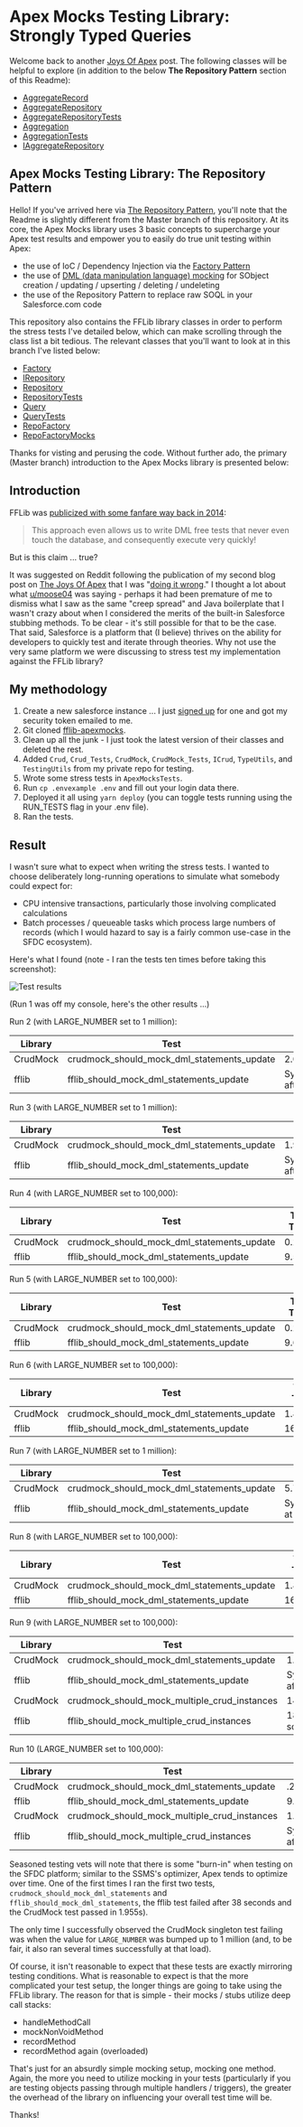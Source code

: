 # Apex Mocks Testing Library: Strongly Typed Queries

Welcome back to another [Joys Of Apex](https://www.jamessimone.net/blog/joys-of-apex/repository-pattern/you-need-a-strongly-typed-query-builder/) post. The following classes will be helpful to explore (in addition to the below **The Repository Pattern** section of this Readme):

- [AggregateRecord](https://github.com/jamessimone/apex-mocks-stress-test/blob/strongly-typed-queries/core/classes/AggregateRecord.cls)
- [AggregateRepository](https://github.com/jamessimone/apex-mocks-stress-test/blob/strongly-typed-queries/core/classes/AggregateRepository.cls)
- [AggregateRepositoryTests](https://github.com/jamessimone/apex-mocks-stress-test/blob/strongly-typed-queries/core/classes/AggregateRepositoryTests.cls)
- [Aggregation](https://github.com/jamessimone/apex-mocks-stress-test/blob/strongly-typed-queries/core/classes/Aggregation.cls)
- [AggregationTests](https://github.com/jamessimone/apex-mocks-stress-test/blob/strongly-typed-queries/core/classes/AggregationTests.cls)
- [IAggregateRepository](https://github.com/jamessimone/apex-mocks-stress-test/blob/strongly-typed-queries/core/classes/IAggregateRepository.cls)

## Apex Mocks Testing Library: The Repository Pattern

Hello! If you've arrived here via [The Repository Pattern](https://www.jamessimone.net/blog/joys-of-apex/repository-pattern/), you'll note that the Readme is slightly different from the Master branch of this repository. At its core, the Apex Mocks library uses 3 basic concepts to supercharge your Apex test results and empower you to easily do true unit testing within Apex:

- the use of IoC / Dependency Injection via the [Factory Pattern](https://www.jamessimone.net/blog/joys-of-apex/dependency-injection-factory-pattern)
- the use of [DML (data manipulation language) mocking](https://www.jamessimone.net/blog/joys-of-apex/mocking-dml) for SObject creation / updating / upserting / deleting / undeleting
- the use of the Repository Pattern to replace raw SOQL in your Salesforce.com code

This repository also contains the FFLib library classes in order to perform the stress tests I've detailed below, which can make scrolling through the class list a bit tedious. The relevant classes that you'll want to look at in this branch I've listed below:

- [Factory](https://github.com/jamessimone/apex-mocks-stress-test/tree/repository/src/classes/Factory.cls)
- [IRepository](https://github.com/jamessimone/apex-mocks-stress-test/tree/repository/src/classes/IRepository.cls)
- [Repository](https://github.com/jamessimone/apex-mocks-stress-test/tree/repository/src/classes/Repository.cls)
- [RepositoryTests](https://github.com/jamessimone/apex-mocks-stress-test/tree/repository/src/classes/RepositoryTests.cls)
- [Query](https://github.com/jamessimone/apex-mocks-stress-test/tree/repository/src/classes/Query.cls)
- [QueryTests](https://github.com/jamessimone/apex-mocks-stress-test/tree/repository/src/classes/QueryTests.cls)
- [RepoFactory](https://github.com/jamessimone/apex-mocks-stress-test/tree/repository/src/classes/RepoFactory.cls)
- [RepoFactoryMocks](https://github.com/jamessimone/apex-mocks-stress-test/tree/repository/src/classes/RepoFactoryMocks.cls)

Thanks for visting and perusing the code. Without further ado, the primary (Master branch) introduction to the Apex Mocks library is presented below:

## Introduction

FFLib was [publicized with some fanfare way back in 2014](https://code4cloud.wordpress.com/2014/05/09/simple-dependency-injection/):

> This approach even allows us to write DML free tests that never even touch the database, and consequently execute very quickly!

But is this claim ... true?

It was suggested on Reddit following the publication of my second blog post on [The Joys Of Apex](https://jamessimone.net/blog/the-joys-of-apex) that I was "[doing it wrong](https://www.reddit.com/r/salesforce/comments/egrw71/the_joys_of_apex_mocking_dml_operations/)." I thought a lot about what [u/moose04](https://www.reddit.com/user/moose04/) was saying - perhaps it had been premature of me to dismiss what I saw as the same "creep spread" and Java boilerplate that I wasn't crazy about when I considered the merits of the built-in Salesforce stubbing methods. To be clear - it's still possible for that to be the case. That said, Salesforce is a platform that (I believe) thrives on the ability for developers to quickly test and iterate through theories. Why not use the very same platform we were discussing to stress test my implementation against the FFLib library?

## My methodology

1. Create a new salesforce instance ... I just [signed up](https://developer.salesforce.com/signup) for one and got my security token emailed to me.
2. Git cloned [fflib-apexmocks](https://github.com/apex-enterprise-patterns/fflib-apex-mocks).
3. Clean up all the junk - I just took the latest version of their classes and deleted the rest.
4. Added `Crud`, `Crud_Tests`, `CrudMock`, `CrudMock_Tests`, `ICrud`, `TypeUtils`, and `TestingUtils` from my private repo for testing.
5. Wrote some stress tests in `ApexMocksTests`.
6. Run `cp .envexample .env` and fill out your login data there.
7. Deployed it all using `yarn deploy` (you can toggle tests running using the RUN_TESTS flag in your .env file).
8. Ran the tests.

## Result

I wasn't sure what to expect when writing the stress tests. I wanted to choose deliberately long-running operations to simulate what somebody could expect for:

- CPU intensive transactions, particularly those involving complicated calculations
- Batch processes / queueable tasks which process large numbers of records (which I would hazard to say is a fairly common use-case in the SFDC ecosystem).

Here's what I found (note - I ran the tests ten times before taking this screenshot):

![Test results](./apex-mocks-test-failure.JPG)

(Run 1 was off my console, here's the other results ...)

Run 2 (with LARGE_NUMBER set to 1 million):

| Library  | Test                                       | Test Time                           |
| -------- | ------------------------------------------ | ----------------------------------- |
| CrudMock | crudmock_should_mock_dml_statements_update | 2.069s                              |
| fflib    | fflib_should_mock_dml_statements_update    | System.LimitException after 37.036s |

Run 3 (with LARGE_NUMBER set to 1 million):

| Library  | Test                                       | Test Time                          |
| -------- | ------------------------------------------ | ---------------------------------- |
| CrudMock | crudmock_should_mock_dml_statements_update | 1.955s                             |
| fflib    | fflib_should_mock_dml_statements_update    | System.LimitException after 38.21s |

Run 4 (with LARGE_NUMBER set to 100,000):

| Library  | Test                                       | Test Time |
| -------- | ------------------------------------------ | --------- |
| CrudMock | crudmock_should_mock_dml_statements_update | 0.295s    |
| fflib    | fflib_should_mock_dml_statements_update    | 9.585s    |

Run 5 (with LARGE_NUMBER set to 100,000):

| Library  | Test                                       | Test Time |
| -------- | ------------------------------------------ | --------- |
| CrudMock | crudmock_should_mock_dml_statements_update | 0.208s    |
| fflib    | fflib_should_mock_dml_statements_update    | 9.655s    |

Run 6 (with LARGE_NUMBER set to 100,000):

| Library  | Test                                       | Test Time |
| -------- | ------------------------------------------ | --------- |
| CrudMock | crudmock_should_mock_dml_statements_update | 1.835s    |
| fflib    | fflib_should_mock_dml_statements_update    | 16.639s   |

Run 7 (with LARGE_NUMBER set to 1 million):

| Library  | Test                                       | Test Time                        |
| -------- | ------------------------------------------ | -------------------------------- |
| CrudMock | crudmock_should_mock_dml_statements_update | 5.703s                           |
| fflib    | fflib_should_mock_dml_statements_update    | System.LimitException at 20.543s |

Run 8 (with LARGE_NUMBER set to 100,000):

| Library  | Test                                       | Test Time |
| -------- | ------------------------------------------ | --------- |
| CrudMock | crudmock_should_mock_dml_statements_update | 1.823s    |
| fflib    | fflib_should_mock_dml_statements_update    | 16.694s   |

Run 9 (with LARGE_NUMBER set to 100,000):

| Library  | Test                                         | Test Time                           |
| -------- | -------------------------------------------- | ----------------------------------- |
| CrudMock | crudmock_should_mock_dml_statements_update   | 1.796s                              |
| fflib    | fflib_should_mock_dml_statements_update      | System.LimitException after 15.994s |
| CrudMock | crudmock_should_mock_multiple_crud_instances | 14.206s                             |
| fflib    | fflib_should_mock_multiple_crud_instances    | 18.292s (passed, somehow)           |

Run 10 (LARGE_NUMBER set to 100,000):

| Library  | Test                                         | Test Time                           |
| -------- | -------------------------------------------- | ----------------------------------- |
| CrudMock | crudmock_should_mock_dml_statements_update   | .225s                               |
| fflib    | fflib_should_mock_dml_statements_update      | 9.655s                              |
| CrudMock | crudmock_should_mock_multiple_crud_instances | 1.711s                              |
| fflib    | fflib_should_mock_multiple_crud_instances    | System.LimitException after 16.212s |

Seasoned testing vets will note that there is some "burn-in" when testing on the SFDC platform; similar to the SSMS's optimizer, Apex tends to optimize over time. One of the first times I ran the first two tests, `crudmock_should_mock_dml_statements` and `fflib_should_mock_dml_statements`, the fflib test failed after 38 seconds and the CrudMock test passed in 1.955s).

The only time I successfully observed the CrudMock singleton test failing was when the value for `LARGE_NUMBER` was bumped up to 1 million (and, to be fair, it also ran several times successfully at that load).

Of course, it isn't reasonable to expect that these tests are exactly mirroring testing conditions. What is reasonable to expect is that the more complicated your test setup, the longer things are going to take using the FFLib library. The reason for that is simple - their mocks / stubs utilize deep call stacks:

- handleMethodCall
- mockNonVoidMethod
- recordMethod
- recordMethod again (overloaded)

That's just for an absurdly simple mocking setup, mocking one method. Again, the more you need to utilize mocking in your tests (particularly if you are testing objects passing through multiple handlers / triggers), the greater the overhead of the library on influencing your overall test time will be.

Thanks!
